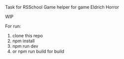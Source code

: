 Task for RSSchool
Game helper for game Eldrich Horror

WIP

For run:
1) clone this repo
2) npm install
3) npm run dev
4) or npm run build for build